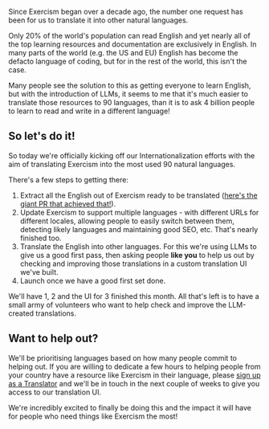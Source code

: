 Since Exercism began over a decade ago, the number one request has been for us to translate it into other natural languages. 

Only 20% of the world's population can read English and yet nearly all of the top learning resources and documentation are exclusively in English. In many parts of the world (e.g. the US and EU) English has become the defacto language of coding, but for in the rest of the world, this isn't the case. 

Many people see the solution to this as getting everyone to learn English, but with the introduction of LLMs, it seems to me that it's much easier to translate those resources to 90 languages, than it is to ask 4 billion people to learn to read and write in a different language! 

## So let's do it!

So today we're officially kicking off our Internationalization efforts with the aim of translating Exercism into the most used 90 natural languages. 

There's a few steps to getting there:
1. Extract all the English out of Exercism ready to be translated ([here's the giant PR that achieved that!](https://github.com/exercism/website/pull/8044)).
2. Update Exercism to support multiple languages - with different URLs for different locales, allowing people to easily switch between them, detecting likely languages and maintaining good SEO, etc. That's nearly finished too.
3. Translate the English into other languages. For this we're using LLMs to give us a good first pass, then asking people **like you** to help us out by checking and improving those translations in a custom translation UI we've built.
4. Launch once we have a good first set done.

We'll have 1, 2 and the UI for 3 finished this month. 
All that's left is to have a small army of volunteers who want to help check and improve the LLM-created translations.

## Want to help out?

We'll be prioritising languages based on how many people commit to helping out. If you are willing to dedicate a few hours to helping people from your country have a resource like Exercism in their language, please [sign up as a Translator](https://exercism.org/localization/translator/new) and we'll be in touch in the next couple of weeks to give you access to our translation UI.

We're incredibly excited to finally be doing this and the impact it will have for people who need things like Exercism the most!